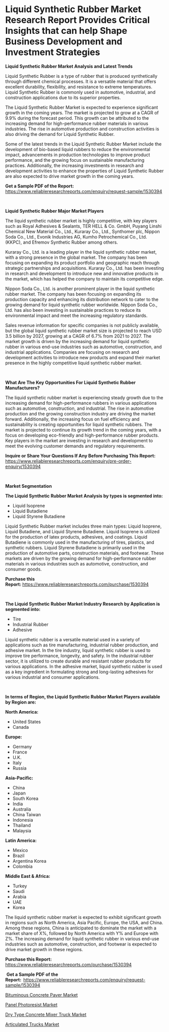 <p><h1>Liquid Synthetic Rubber Market Research Report Provides Critical Insights that can help Shape Business Development and Investment Strategies</h1></p><p><strong>Liquid Synthetic Rubber Market Analysis and Latest Trends</strong></p>
<p><p>Liquid Synthetic Rubber is a type of rubber that is produced synthetically through different chemical processes. It is a versatile material that offers excellent durability, flexibility, and resistance to extreme temperatures. Liquid Synthetic Rubber is commonly used in automotive, industrial, and construction applications due to its superior properties.</p><p>The Liquid Synthetic Rubber Market is expected to experience significant growth in the coming years. The market is projected to grow at a CAGR of 9.9% during the forecast period. This growth can be attributed to the increasing demand for high-performance rubber materials in various industries. The rise in automotive production and construction activities is also driving the demand for Liquid Synthetic Rubber.</p><p>Some of the latest trends in the Liquid Synthetic Rubber Market include the development of bio-based liquid rubbers to reduce the environmental impact, advancements in production technologies to improve product performance, and the growing focus on sustainable manufacturing practices. Additionally, the increasing investments in research and development activities to enhance the properties of Liquid Synthetic Rubber are also expected to drive market growth in the coming years.</p></p>
<p><strong>Get a Sample PDF of the Report:&nbsp;</strong> <a href="https://www.reliableresearchreports.com/enquiry/request-sample/1530394">https://www.reliableresearchreports.com/enquiry/request-sample/1530394</a></p>
<p>&nbsp;</p>
<p><strong>Liquid Synthetic Rubber Major Market Players</strong></p>
<p><p>The liquid synthetic rubber market is highly competitive, with key players such as Royal Adhesives & Sealants, TER HELL & Co. GmbH, Puyang Linshi Chemical New Material Co., Ltd., Kuraray Co., Ltd., Synthomer plc, Nippon Soda Co., Ltd., Evonik Industries AG, Kumho Petrochemical Co., Ltd. (KKPC), and Efremov Synthetic Rubber among others.</p><p>Kuraray Co., Ltd. is a leading player in the liquid synthetic rubber market, with a strong presence in the global market. The company has been focusing on expanding its product portfolio and geographic reach through strategic partnerships and acquisitions. Kuraray Co., Ltd. has been investing in research and development to introduce new and innovative products in the market, which has helped the company to maintain its competitive edge.</p><p>Nippon Soda Co., Ltd. is another prominent player in the liquid synthetic rubber market. The company has been focusing on expanding its production capacity and enhancing its distribution network to cater to the growing demand for liquid synthetic rubber worldwide. Nippon Soda Co., Ltd. has also been investing in sustainable practices to reduce its environmental impact and meet the increasing regulatory standards.</p><p>Sales revenue information for specific companies is not publicly available, but the global liquid synthetic rubber market size is projected to reach USD 3.5 billion by 2027, growing at a CAGR of 6.7% from 2021 to 2027. The market growth is driven by the increasing demand for liquid synthetic rubber in various end-use industries such as automotive, construction, and industrial applications. Companies are focusing on research and development activities to introduce new products and expand their market presence in the highly competitive liquid synthetic rubber market.</p></p>
<p>&nbsp;</p>
<p><strong>What Are The Key Opportunities For Liquid Synthetic Rubber Manufacturers?</strong></p>
<p><p>The liquid synthetic rubber market is experiencing steady growth due to the increasing demand for high-performance rubbers in various applications such as automotive, construction, and industrial. The rise in automotive production and the growing construction industry are driving the market forward. Additionally, the increasing focus on fuel efficiency and sustainability is creating opportunities for liquid synthetic rubbers. The market is projected to continue its growth trend in the coming years, with a focus on developing eco-friendly and high-performance rubber products. Key players in the market are investing in research and development to meet the evolving customer demands and regulatory requirements.</p></p>
<p><strong>Inquire or Share Your Questions If Any Before Purchasing This Report:</strong> <a href="https://www.reliableresearchreports.com/enquiry/pre-order-enquiry/1530394">https://www.reliableresearchreports.com/enquiry/pre-order-enquiry/1530394</a></p>
<p>&nbsp;</p>
<p><strong>Market Segmentation</strong></p>
<p><strong>The Liquid Synthetic Rubber Market Analysis by types is segmented into:</strong></p>
<p><ul><li>Liquid Isoprene</li><li>Liquid Butadiene</li><li>Liquid Styrene Butadiene</li></ul></p>
<p><p>Liquid Synthetic Rubber market includes three main types: Liquid Isoprene, Liquid Butadiene, and Liquid Styrene Butadiene. Liquid Isoprene is utilized for the production of latex products, adhesives, and coatings. Liquid Butadiene is commonly used in the manufacturing of tires, plastics, and synthetic rubbers. Liquid Styrene Butadiene is primarily used in the production of automotive parts, construction materials, and footwear. These markets are driven by the growing demand for high-performance rubber materials in various industries such as automotive, construction, and consumer goods.</p></p>
<p><strong>Purchase this Report:&nbsp;</strong><a href="https://www.reliableresearchreports.com/purchase/1530394">https://www.reliableresearchreports.com/purchase/1530394</a></p>
<p>&nbsp;</p>
<p><strong>The Liquid Synthetic Rubber Market Industry Research by Application is segmented into:</strong></p>
<p><ul><li>Tire</li><li>Industrial Rubber</li><li>Adhesive</li></ul></p>
<p><p>Liquid synthetic rubber is a versatile material used in a variety of applications such as tire manufacturing, industrial rubber production, and adhesive market. In the tire industry, liquid synthetic rubber is used to improve tire performance, longevity, and safety. In the industrial rubber sector, it is utilized to create durable and resistant rubber products for various applications. In the adhesive market, liquid synthetic rubber is used as a key ingredient in formulating strong and long-lasting adhesives for various industrial and consumer applications.</p></p>
<p>&nbsp;</p>
<p><strong>In terms of Region, the Liquid Synthetic Rubber Market Players available by Region are:</strong></p>
<p>
    <p> <strong> North America: </strong>
        <ul>
            <li>United States</li>
            <li>Canada</li>
        </ul>
        </p> 
    <p> <strong> Europe: </strong>
        <ul>
            <li>Germany</li>
            <li>France</li>
            <li>U.K.</li>
            <li>Italy</li>
            <li>Russia</li>
        </ul>
        </p> 
    <p> <strong> Asia-Pacific: </strong>
        <ul>
            <li>China</li>
            <li>Japan</li>
            <li>South Korea</li>
            <li>India</li>
            <li>Australia</li>
            <li>China Taiwan</li>
            <li>Indonesia</li>
            <li>Thailand</li>
            <li>Malaysia</li>
        </ul>
        </p> 
    <p> <strong> Latin America: </strong>
        <ul>
            <li>Mexico</li>
            <li>Brazil</li>
            <li>Argentina Korea</li>
            <li>Colombia</li>
        </ul>
        </p> 
    <p> <strong> Middle East & Africa: </strong>
        <ul>
            <li>Turkey</li>
            <li>Saudi</li>
            <li>Arabia</li>
            <li>UAE</li>
            <li>Korea</li>
        </ul>
    </p>
    </p>
<p><p>The liquid synthetic rubber market is expected to exhibit significant growth in regions such as North America, Asia Pacific, Europe, the USA, and China. Among these regions, China is anticipated to dominate the market with a market share of X%, followed by North America with Y% and Europe with Z%. The increasing demand for liquid synthetic rubber in various end-use industries such as automotive, construction, and footwear is expected to drive market growth in these regions.</p></p>
<p><strong>Purchase this Report: </strong><a href="https://www.reliableresearchreports.com/purchase/1530394">https://www.reliableresearchreports.com/purchase/1530394</a></p>
<p>&nbsp;<strong>Get a Sample PDF of the Report:&nbsp;&nbsp;</strong><a href="https://www.reliableresearchreports.com/enquiry/request-sample/1530394">https://www.reliableresearchreports.com/enquiry/request-sample/1530394</a></p>
<p><strong></strong></p>
<p><p><a href="https://view.publitas.com/reportprime-1/bituminous-concrete-paver-market-offer-valuable-insights-into-market-size-market-share-market-trends-and-projections-spanning-from-2023-to-2030/">Bituminous Concrete Paver Market</a></p><p><a href="https://circular-yam-9b9.notion.site/Panel-Photoresist-Market-Size-Market-Trends-and-Growth-Outlook-forecasted-for-period-from-2024-to--738c16b968b642a6aad41a3febdc6588">Panel Photoresist Market</a></p><p><a href="https://view.publitas.com/reportprime-1/dry-type-concrete-mixer-truck-market-size-and-examines-its-market-scope-with-a-primary-focus-on-growth-opportunities-and-forecasted-trends-spanning-from-2023-to-2030/">Dry Type Concrete Mixer Truck Market</a></p><p><a href="https://view.publitas.com/reportprime-1/articulated-trucks-market-size-global-industry-overview-market-segmentation-and-forecast-2023-to-2030/">Articulated Trucks Market</a></p></p>